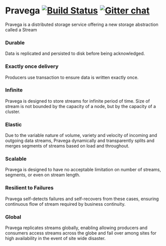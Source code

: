 # Pravega [![Build Status](https://travis-ci.com/emccode/pravega.svg?token=qhH3WLZqyhzViixpn6ZT&branch=master)](https://travis-ci.com/emccode/pravega) [![Gitter chat](https://badges.gitter.im/emccode/pravega/services.png)](https://gitter.im/emccode/pravega)

Pravega is a distributed storage service offering a new storage abstraction called a Stream

### **Durable**
Data is replicated and persisted to disk before being acknowledged.

### **Exactly once delivery**
Producers use transaction to ensure data is written exactly once. 

### **Infinite**
Pravega is designed to store streams for infinite period of time. Size of stream is not bounded by the capacity of a node, but by the capacity of a cluster.

### **Elastic** 
Due to the variable nature of volume, variety and velocity of incoming and outgoing data streams, Pravega dynamically and transparently splits and merges segments of streams based on load and throughout. 

### **Scalable**
Pravega is designed to have no acceptable limitation on number of streams, segments, or even on stream length.

### **Resilient to Failures**
Pravega self-detects failures and self-recovers from these cases, ensuring continuous flow of stream required by business continuity.


### **Global**
Pravega replicates streams globally, enabling allowing producers and consumers access streams across the globe and fail over among sites for high availability in the event of site wide disaster.
